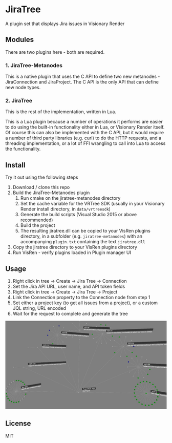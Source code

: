 # JiraTree
A plugin set that displays Jira issues in Visionary Render

## Modules
There are two plugins here - both are required.

### 1. JiraTree-Metanodes
This is a native plugin that uses the C API to define two new metanodes - JiraConnection and JiraProject.
The C API is the only API that can define new node types.

### 2. JiraTree
This is the rest of the implementation, written in Lua.

This is a Lua plugin because a number of operations it performs are easier to do using the built-in functionality either in Lua, or Visionary Render itself. Of course this can also be implemented with the C API, but it would require a number of third party libraries (e.g. curl) to do the HTTP requests, and a threading implementation, or a lot of FFI wrangling to call into Lua to access the functionality.

## Install
Try it out using the following steps

1. Download / clone this repo
2. Build the JiraTree-Metanodes plugin
    1. Run cmake on the jiratree-metanodes directory
    2. Set the cache variable for the VRTree SDK (usually in your Visionary Render install directory, in `data/vrtreesdk`)
    3. Generate the build scripts (Visual Studio 2015 or above recommended)
    4. Build the project
    5. The resulting jiratree.dll can be copied to your VisRen plugins directory, in a subfolder (e.g. `jiratree-metanodes`) with an accompanying `plugin.txt` containing the text `jiratree.dll`
3. Copy the jiratree directory to your VisRen plugins directory
4. Run VisRen - verify plugins loaded in Plugin manager UI

## Usage
1. Right click in tree -> Create -> Jira Tree -> Connection
2. Set the Jira API URL, user name, and API token fields
3. Right click in tree -> Create -> Jira Tree -> Project
4. Link the Connection property to the Connection node from step 1
5. Set either a project key (to get all issues from a project), or a custom JQL string, URL encoded
6. Wait for the request to complete and generate the tree

![Output](tree.png)

## License
MIT
